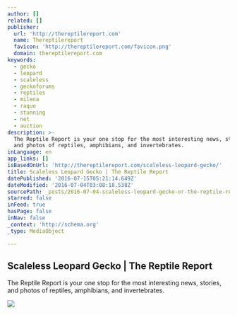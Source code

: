 ```yaml
---
author: []
related: []
publisher:
  url: 'http://thereptilereport.com'
  name: Thereptilereport
  favicon: 'http://thereptilereport.com/favicon.png'
  domain: thereptilereport.com
keywords:
  - gecko
  - leopard
  - scaleless
  - geckoforums
  - reptiles
  - milena
  - raquo
  - stunning
  - net
  - auction
description: >-
  The Reptile Report is your one stop for the most interesting news, stories,
  and photos of reptiles, amphibians, and invertebrates.
inLanguage: en
app_links: []
isBasedOnUrl: 'http://thereptilereport.com/scaleless-leopard-gecko/'
title: Scaleless Leopard Gecko | The Reptile Report
datePublished: '2016-07-15T05:21:14.649Z'
dateModified: '2016-07-04T03:08:18.538Z'
sourcePath: _posts/2016-07-04-scaleless-leopard-gecko-or-the-reptile-report.md
starred: false
inFeed: true
hasPage: false
inNav: false
_context: 'http://schema.org'
_type: MediaObject

---
```

<article style=""><h1>Scaleless Leopard Gecko | The Reptile Report</h1><p>The Reptile Report is your one stop for the most interesting news, stories, and photos of reptiles, amphibians, and invertebrates.</p><img src="http://thereptilereport.com/assets/rfuk-01oct-scalelessgecko-Evil-Elvis.jpg" /></article>